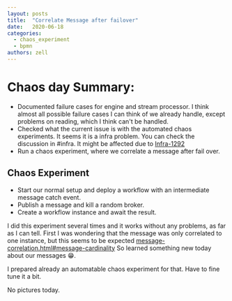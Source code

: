 ```yaml
---
layout: posts
title:  "Correlate Message after failover"
date:   2020-06-18
categories: 
  - chaos_experiment 
  - bpmn
authors: zell
---
```


# Chaos day Summary:

* Documented failure cases for engine and stream processor. I think almost all possible failure cases I can think of we already handle, except problems on reading, which I think can't be handled.
* Checked what the current issue is with the automated chaos experiments. It seems it is a infra problem. You can check the discussion in #infra. It might be affected due to [Infra-1292](https://jira.camunda.com/browse/INFRA-1292)
* Run a chaos experiment, where we correlate a message after fail over.


## Chaos Experiment

* Start our normal setup and deploy a workflow with an intermediate message catch event.
* Publish a message and kill a random broker.
* Create a workflow instance and await the result.

I did this experiment several times and it works without any problems, as far as I can tell. First I was wondering that the message was only correlated to one instance, but this seems to be expected [message-correlation.html#message-cardinality](https://docs.zeebe.io/reference/message-correlation/message-correlation.html#message-cardinality) So learned something new today about our messages :grin:.

I prepared already an automatable chaos experiment for that. Have to fine tune it a bit.

No pictures today.
